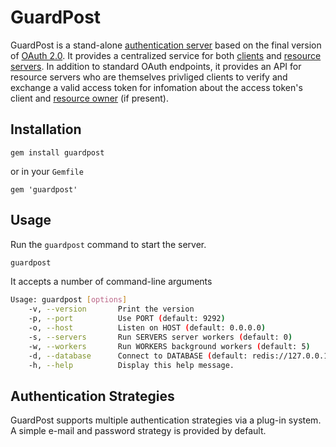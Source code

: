 GuardPost
=========

GuardPost is a stand-alone [authentication server][1] based on the final version of [OAuth 2.0][2]. It provides a centralized service for both [clients][1] and [resource servers][1]. In addition to standard OAuth endpoints, it provides an API for resource servers who are themselves privliged clients to verify and exchange a valid access token for infomation about the access token's client and [resource owner][1] (if present).

Installation
------------

    gem install guardpost

or in your `Gemfile`

    gem 'guardpost'

Usage
-----

Run the `guardpost` command to start the server.

```sh
guardpost
```

It accepts a number of command-line arguments

```sh
Usage: guardpost [options]
    -v, --version       Print the version
    -p, --port          Use PORT (default: 9292)
    -o, --host          Listen on HOST (default: 0.0.0.0)
    -s, --servers       Run SERVERS server workers (default: 0)
    -w, --workers       Run WORKERS background workers (default: 5)
    -d, --database      Connect to DATABASE (default: redis://127.0.0.1:6379)
    -h, --help          Display this help message.
```


Authentication Strategies
-------------------------

GuardPost supports multiple authentication strategies via a plug-in system. A simple e-mail and password strategy is provided by default.

[1]: https://tools.ietf.org/html/rfc6749#section-1.1
[2]: https://tools.ietf.org/html/rfc6749
